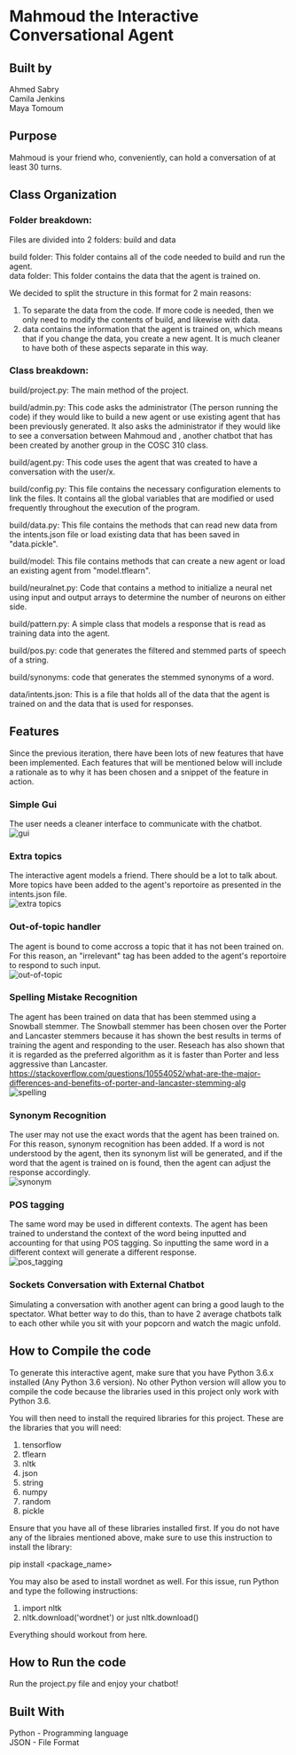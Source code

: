 # Mahmoud the Interactive Conversational Agent

## Built by  

Ahmed Sabry  
Camila Jenkins  
Maya Tomoum  

## Purpose
Mahmoud is your friend who, conveniently, can hold a conversation of at least 30 turns. 

## Class Organization
### Folder breakdown: 

Files are divided into 2 folders: build and data 

build folder: This folder contains all of the code needed to build and run the agent.  
data folder: This folder contains the data that the agent is trained on. 

We decided to split the structure in this format for 2 main reasons:  
1) To separate the data from the code. If more code is needed, then we only need to modify the contents of build, and likewise with data.  
2) data contains the information that the agent is trained on, which means that if you change the data, you create a new agent. It is much cleaner to have both of these aspects separate in this way.  

### Class breakdown: 
build/project.py: The main method of the project.  

build/admin.py: This code asks the administrator (The person running the code) if they would like to build a new agent or use existing agent that has been previously generated. It also asks the administrator if they would like to see a conversation between Mahmoud and , another chatbot that has been created by another group in the COSC 310 class.  

build/agent.py: This code uses the agent that was created to have a conversation with the user/x.  

build/config.py: This file contains the necessary configuration elements to link the files. It contains all the global variables that are modified or used frequently throughout the execution of the program.  

build/data.py: This file contains the methods that can read new data from the intents.json file or load existing data that has been saved in "data.pickle".  

build/model: This file contains methods that can create a new agent or load an existing agent from "model.tflearn".  

build/neuralnet.py: Code that contains a method to initialize a neural net using input and output arrays to determine the number of neurons on either side.  

build/pattern.py: A simple class that models a response that is read as training data into the agent.  

build/pos.py: code that generates the filtered and stemmed parts of speech of a string.  

build/synonyms: code that generates the stemmed synonyms of a word.  

data/intents.json: This is a file that holds all of the data that the agent is trained on and the data that is used for responses.  
  
## Features  

Since the previous iteration, there have been lots of new features that have been implemented. Each features that will be mentioned below will include a rationale as to why it has been chosen and a snippet of the feature in action.  

### Simple Gui  
The user needs a cleaner interface to communicate with the chatbot.  
![gui](https://user-images.githubusercontent.com/52863189/78506820-35ec4180-7731-11ea-97c0-7ec84e20d2bc.png)


### Extra topics  
The interactive agent models a friend. There should be a lot to talk about. More topics have been added to the agent's reportoire as presented in the intents.json file.  
![extra topics](https://user-images.githubusercontent.com/52863189/78506903-ccb8fe00-7731-11ea-9547-6774fbe0710f.png)

### Out-of-topic handler  
The agent is bound to come accross a topic that it has not been trained on. For this reason, an "irrelevant" tag has been added to the agent's reportoire to respond to such input.  
![out-of-topic](https://user-images.githubusercontent.com/52863189/78506968-333e1c00-7732-11ea-95b4-77d883e75990.png)
 

### Spelling Mistake Recognition  
The agent has been trained on data that has been stemmed using a Snowball stemmer. The Snowball stemmer has been chosen over the Porter and Lancaster stemmers because it has shown the best results in terms of training the agent and responding to the user. Reseach has also shown that it is regarded as the preferred algorithm as it is faster than Porter and less aggressive than Lancaster.  
https://stackoverflow.com/questions/10554052/what-are-the-major-differences-and-benefits-of-porter-and-lancaster-stemming-alg  
![spelling](https://user-images.githubusercontent.com/52863189/78507179-7baa0980-7733-11ea-8d09-336c778fa44f.png)
 

### Synonym Recognition  
The user may not use the exact words that the agent has been trained on. For this reason, synonym recognition has been added. If a word is not understood by the agent, then its synonym list will be generated, and if the word that the agent is trained on is found, then the agent can adjust the response accordingly.  
![synonym](https://user-images.githubusercontent.com/52863189/78508892-152ae880-773f-11ea-90a0-b2e51588b1a5.png)

### POS tagging  
The same word may be used in different contexts. The agent has been trained to understand the context of the word being inputted and accounting for that using POS tagging. So inputting the same word in a different context will generate a different response.  
![pos_tagging](https://user-images.githubusercontent.com/52863189/78508940-64711900-773f-11ea-95c5-8cd8d6aff635.png) 

### Sockets Conversation with External Chatbot  
Simulating a conversation with another agent can bring a good laugh to the spectator. What better way to do this, than to have 2 average chatbots talk to each other while you sit with your popcorn and watch the magic unfold.
<Snippet> 


## How to Compile the code
To generate this interactive agent, make sure that you have Python 3.6.x installed (Any Python 3.6 version). No other Python version will allow you to compile the code because the libraries used in this project only work with Python 3.6.  

You will then need to install the required libraries for this project. These are the libraries that you will need:  
1) tensorflow  
2) tflearn  
3) nltk  
4) json  
5) string  
6) numpy  
7) random  
8) pickle  

Ensure that you have all of these libraries installed first. If you do not have any of the libraies mentioned above, make sure to use this instruction to install the library:  
  
   pip install <package_name>

You may also be ased to install wordnet as well. For this issue, run Python and type the following instructions:  
1) import nltk  
2) nltk.download('wordnet') or just nltk.download()  

Everything should workout from here.  

## How to Run the code

Run the project.py file and enjoy your chatbot!


## Built With
Python - Programming language  
JSON - File Format  
